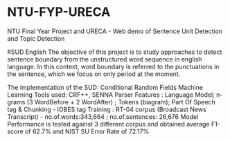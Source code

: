 # NTU-FYP-URECA
NTU Final Year Project and URECA - Web demo of Sentence Unit Detection and Topic Detection 

#SUD English
The objective of this project is to study approaches to detect sentence boundary from the unstructured word sequence in english language. 
In this context, word boundary is referred to the punctuations in the sentence, which we focus on only period at the moment.

The implementation of the SUD: Conditional Random Fields
Machine Learning Tools used: CRF++, SENNA Parser
Features : Language Model; n-grams (3 WordBefore + 2 WordAfter) ; Tokens (biagram); Part Of Speech tag & Chunking - IOBES tag
Training : RT-04 corpus (Broadcast News Transcript) - no.of.words:343,664 ; no.of.sentences: 26,676
Model Performance is tested against 3 different corpus and obtained average F1-score of 62.7% and NIST SU Error Rate of 72.17%



